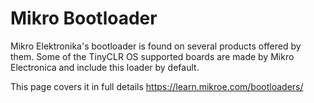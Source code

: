 # Mikro Bootloader

Mikro Elektronika's bootloader is found on several products offered by them. Some of the TinyCLR OS supported boards are made by Mikro Electronica and include this loader by default.

This page covers it in full details https://learn.mikroe.com/bootloaders/

